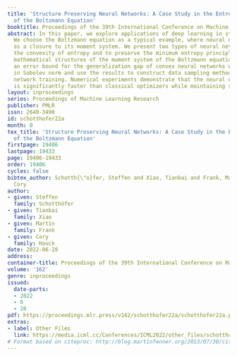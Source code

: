 ```yaml
---
title: 'Structure Preserving Neural Networks: A Case Study in the Entropy Closure
  of the Boltzmann Equation'
booktitle: Proceedings of the 39th International Conference on Machine Learning
abstract: In this paper, we explore applications of deep learning in statistical physics.
  We choose the Boltzmann equation as a typical example, where neural networks serve
  as a closure to its moment system. We present two types of neural networks to embed
  the convexity of entropy and to preserve the minimum entropy principle and intrinsic
  mathematical structures of the moment system of the Boltzmann equation. We derive
  an error bound for the generalization gap of convex neural networks which are trained
  in Sobolev norm and use the results to construct data sampling methods for neural
  network training. Numerical experiments demonstrate that the neural entropy closure
  is significantly faster than classical optimizers while maintaining sufficient accuracy.
layout: inproceedings
series: Proceedings of Machine Learning Research
publisher: PMLR
issn: 2640-3498
id: schotthofer22a
month: 0
tex_title: 'Structure Preserving Neural Networks: A Case Study in the Entropy Closure
  of the Boltzmann Equation'
firstpage: 19406
lastpage: 19433
page: 19406-19433
order: 19406
cycles: false
bibtex_author: Schotth{\"o}fer, Steffen and Xiao, Tianbai and Frank, Martin and Hauck,
  Cory
author:
- given: Steffen
  family: Schotthöfer
- given: Tianbai
  family: Xiao
- given: Martin
  family: Frank
- given: Cory
  family: Hauck
date: 2022-06-28
address:
container-title: Proceedings of the 39th International Conference on Machine Learning
volume: '162'
genre: inproceedings
issued:
  date-parts:
  - 2022
  - 6
  - 28
pdf: https://proceedings.mlr.press/v162/schotthofer22a/schotthofer22a.pdf
extras:
- label: Other Files
  link: https://media.icml.cc/Conferences/ICML2022/other_files/schotthofer22a-supp.zip
# Format based on citeproc: http://blog.martinfenner.org/2013/07/30/citeproc-yaml-for-bibliographies/
---
```

